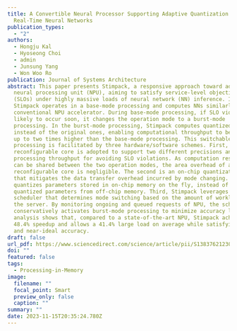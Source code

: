 ```yaml
---
title: A Convertible Neural Processor Supporting Adaptive Quantization for
  Real-Time Neural Networks
publication_types:
  - "2"
authors:
  - Hongju Kal
  - Hyoseong Choi
  - admin
  - Junsung Yang
  - Won Woo Ro
publication: Journal of Systems Architecture
abstract: This paper presents Stimpack, a responsive approach toward adaptive
  neural processing unit (NPU), aiming to satisfy service-level objectives
  (SLOs) under highly massive loads of neural network (NN) inference. Initially,
  Stimpack operates in a base-mode processing and computes NNs similarly to a
  conventional NPU accelerator. During base-mode processing, if SLO violation is
  likely to occur soon, it changes the operation mode to a burst-mode
  processing. In the burst-mode processing, Stimpack computes quantized networks
  instead of the original ones, enabling computational throughput to be scaled
  up to two times higher than the base-mode processing. This switchable
  processing is facilitated by three hardware/software schemes. First, a
  reconfigurable core is adopted to support two different precisions and boost
  processing throughput for avoiding SLO violations. As computation resources
  can be shared between the two operation modes, the area overhead of a
  reconfigurable core is negligible. The second is an on-chip quantization unit
  that mitigates the data transfer overhead incurred by mode changing. It
  quantizes parameters stored in on-chip memory on the fly, instead of bringing
  quantized parameters from off-chip memory. Third, Stimpack leverages a
  scheduler that determines mode switching based on the amount of workloads in
  the server. By monitoring ongoing and queued requests of NPU, the scheduler
  conservatively activates burst-mode processing to minimize accuracy loss. Our
  analysis shows that, compared to a state-of-the-art NPU, Stimpack achieves
  48.4% speedup and allows a 41.4% large load on average while satisfying SLO
  and near-ideal accuracy.
draft: false
url_pdf: https://www.sciencedirect.com/science/article/pii/S1383762123002047
doi: ""
featured: false
tags:
  - Processing-in-Memory
image:
  filename: ""
  focal_point: Smart
  preview_only: false
  caption: ""
summary: ""
date: 2023-11-15T20:35:24.780Z
---
```

